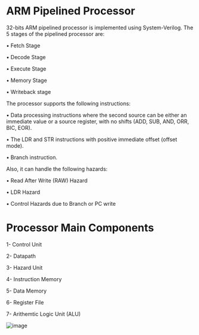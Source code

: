 # ARM Pipelined Processor
32-bits ARM pipelined processor is implemented using System-Verilog. The 5 stages of the pipelined processor are:

• Fetch Stage

• Decode Stage

• Execute Stage

• Memory Stage

• Writeback stage


The processor supports the following instructions:

• Data processing instructions where the second source can be either an immediate value or a source register, with no shifts (ADD, SUB, AND, ORR, BIC, EOR).

• The LDR and STR instructions with positive immediate offset (offset mode).

• Branch instruction.

Also, it can handle the following hazards:

• Read After Write (RAW) Hazard

• LDR Hazard

• Control Hazards due to Branch or PC write

# Processor Main Components

1- Control Unit

2- Datapath

3- Hazard Unit

4- Instruction Memory

5- Data Memory

6- Register File

7- Arithemtic Logic Unit (ALU)

![image](https://github.com/AlaaTaha32/ARM-Pipelined-Processor/assets/154026967/16fc8710-309f-4c28-9552-6d26b58c6fa8)



